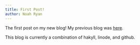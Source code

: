 ```yaml
---
title: First Post!
author: Noah Ryan
---
```


The first post on my new blog! My previous blog was [here](http://itscstime.blogspot.com/).  

This blog is currently a combination of hakyll, linode, and github.

